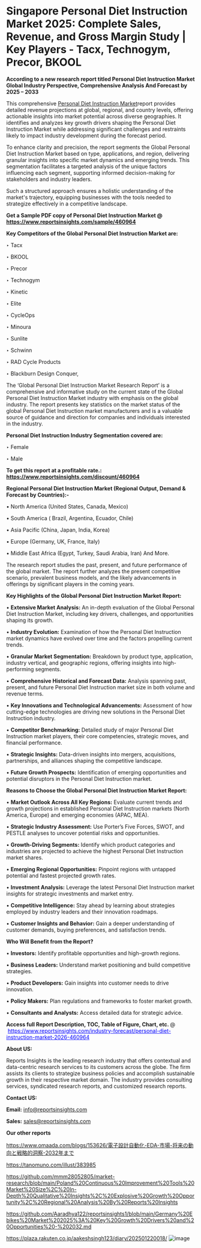 # Singapore Personal Diet Instruction Market 2025: Complete Sales, Revenue, and Gross Margin Study | Key Players - Tacx, Technogym, Precor, BKOOL

<strong>According to a new research report titled Personal Diet Instruction Market Global Industry Perspective, Comprehensive Analysis And Forecast by 2025 – 2033</strong>

This comprehensive <a href=https://www.reportsinsights.com/sample/460964>Personal Diet Instruction Market</a>report provides detailed revenue projections at global, regional, and country levels, offering actionable insights into market potential across diverse geographies. It identifies and analyzes key growth drivers shaping the Personal Diet Instruction Market while addressing significant challenges and restraints likely to impact industry development during the forecast period.

To enhance clarity and precision, the report segments the Global Personal Diet Instruction Market based on type, applications, and region, delivering granular insights into specific market dynamics and emerging trends. This segmentation facilitates a targeted analysis of the unique factors influencing each segment, supporting informed decision-making for stakeholders and industry leaders.

Such a structured approach ensures a holistic understanding of the market's trajectory, equipping businesses with the tools needed to strategize effectively in a competitive landscape.

<strong>Get a Sample PDF copy of Personal Diet Instruction Market </strong><strong>@<a href=https://www.reportsinsights.com/sample/460964 style=color:#0000ff;> https://www.reportsinsights.com/sample/460964</a></strong></font>

<strong>Key Competitors of the Global Personal Diet Instruction Market are:</strong>

‣ Tacx

‣ BKOOL

‣ Precor

‣ Technogym

‣ Kinetic

‣ Elite

‣ CycleOps

‣ Minoura

‣ Sunlite

‣ Schwinn

‣ RAD Cycle Products

‣ Blackburn Design Conquer,

The ‘Global Personal Diet Instruction Market Research Report’ is a comprehensive and informative study on the current state of the Global Personal Diet Instruction Market industry with emphasis on the global industry. The report presents key statistics on the market status of the global Personal Diet Instruction market manufacturers and is a valuable source of guidance and direction for companies and individuals interested in the industry.

<strong>Personal Diet Instruction Industry Segmentation covered are:</strong>

‣ Female

‣ Male

<strong>To get this report at a profitable rate.: <a href=https://www.reportsinsights.com/discount/460964 style=color:#0000ff;>https://www.reportsinsights.com/discount/460964</a></strong></font>

<strong>Regional Personal Diet Instruction Market (Regional Output, Demand &amp; Forecast by Countries):-</strong>

• North America (United States, Canada, Mexico)

• South America ( Brazil, Argentina, Ecuador, Chile)

• Asia Pacific (China, Japan, India, Korea)

• Europe (Germany, UK, France, Italy)

• Middle East Africa (Egypt, Turkey, Saudi Arabia, Iran) And More.

The research report studies the past, present, and future performance of the global market. The report further analyzes the present competitive scenario, prevalent business models, and the likely advancements in offerings by significant players in the coming years.

<strong>Key Highlights of the Global Personal Diet Instruction Market Report:</strong>

• <strong>Extensive Market Analysis:</strong> An in-depth evaluation of the Global Personal Diet Instruction Market, including key drivers, challenges, and opportunities shaping its growth.

• <strong>Industry Evolution:</strong> Examination of how the Personal Diet Instruction market dynamics have evolved over time and the factors propelling current trends.

• <strong>Granular Market Segmentation:</strong> Breakdown by product type, application, industry vertical, and geographic regions, offering insights into high-performing segments.

• <strong>Comprehensive Historical and Forecast Data:</strong> Analysis spanning past, present, and future Personal Diet Instruction market size in both volume and revenue terms.

• <strong>Key Innovations and Technological Advancements:</strong> Assessment of how cutting-edge technologies are driving new solutions in the Personal Diet Instruction industry.

• <strong>Competitor Benchmarking:</strong> Detailed study of major Personal Diet Instruction market players, their core competencies, strategic moves, and financial performance.

• <strong>Strategic Insights:</strong> Data-driven insights into mergers, acquisitions, partnerships, and alliances shaping the competitive landscape.

• <strong>Future Growth Prospects:</strong> Identification of emerging opportunities and potential disruptors in the Personal Diet Instruction market.

<strong>Reasons to Choose the Global Personal Diet Instruction Market Report:</strong>

• <strong>Market Outlook Across All Key Regions:</strong> Evaluate current trends and growth projections in established Personal Diet Instruction markets (North America, Europe) and emerging economies (APAC, MEA).

• <strong>Strategic Industry Assessment:</strong> Use Porter’s Five Forces, SWOT, and PESTLE analyses to uncover potential risks and opportunities.

• <strong>Growth-Driving Segments:</strong> Identify which product categories and industries are projected to achieve the highest Personal Diet Instruction market shares.

• <strong>Emerging Regional Opportunities:</strong> Pinpoint regions with untapped potential and fastest projected growth rates.

• <strong>Investment Analysis:</strong> Leverage the latest Personal Diet Instruction market insights for strategic investments and market entry.

• <strong>Competitive Intelligence:</strong> Stay ahead by learning about strategies employed by industry leaders and their innovation roadmaps.

• <strong>Customer Insights and Behavior:</strong> Gain a deeper understanding of customer demands, buying preferences, and satisfaction trends.

<strong>Who Will Benefit from the Report?</strong>

• <strong>Investors:</strong> Identify profitable opportunities and high-growth regions.

• <strong>Business Leaders:</strong> Understand market positioning and build competitive strategies.

• <strong>Product Developers:</strong> Gain insights into customer needs to drive innovation.

• <strong>Policy Makers:</strong> Plan regulations and frameworks to foster market growth.

• <strong>Consultants and Analysts:</strong> Access detailed data for strategic advice.
</ul>
<strong>Access full Report Description, TOC, Table of Figure, Chart, etc. </strong>@  <a href=https://www.reportsinsights.com/industry-forecast/personal-diet-instruction-market-2026-460964 style=color:#0000ff;>https://www.reportsinsights.com/industry-forecast/personal-diet-instruction-market-2026-460964</a></font>

<strong><strong>About US</strong>:</strong>

Reports Insights is the leading research industry that offers contextual and data-centric research services to its customers across the globe. The firm assists its clients to strategize business policies and accomplish sustainable growth in their respective market domain. The industry provides consulting services, syndicated research reports, and customized research reports.

<strong>Contact US:</strong>

<p class=""""><b>Email:</b> <a href=mailto:info@reportsinsights.com>info@reportsinsights.com</a></p>
<p class=""""><b>Sales:</b> <a href=mailto:sales@reportsinsights.com>sales@reportsinsights.com</a></p>

<strong>Our other reports</strong>

<a href=https://www.omaada.com/blogs/153626/電子設計自動化-EDA-市場-将来の動向と戦略的洞察-2032年まで>https://www.omaada.com/blogs/153626/電子設計自動化-EDA-市場-将来の動向と戦略的洞察-2032年まで</a>

<a href=https://tanomuno.com/illust/383985>https://tanomuno.com/illust/383985</a>

<a href=https://github.com/mmm28052805/market-research/blob/main/Poland%20Continuous%20Improvement%20Tools%20Market%20Size%2C%20In-Depth%20Qualitative%20Insights%2C%20Explosive%20Growth%20Opportunity%2C%20Regional%20Analysis%20By%20Reports%20Insights>https://github.com/mmm28052805/market-research/blob/main/Poland%20Continuous%20Improvement%20Tools%20Market%20Size%2C%20In-Depth%20Qualitative%20Insights%2C%20Explosive%20Growth%20Opportunity%2C%20Regional%20Analysis%20By%20Reports%20Insights</a>

<a href=https://github.com/Aaradhya122/reportsinsights1/blob/main/Germany%20Ebikes%20Market%202025%3A%20Key%20Growth%20Drivers%20and%20Opportunities%20-%202032.md>https://github.com/Aaradhya122/reportsinsights1/blob/main/Germany%20Ebikes%20Market%202025%3A%20Key%20Growth%20Drivers%20and%20Opportunities%20-%202032.md</a>

<a href=https://plaza.rakuten.co.jp/aakeshsingh123/diary/202501220018/>https://plaza.rakuten.co.jp/aakeshsingh123/diary/202501220018/</a>
![image](https://github.com/user-attachments/assets/305491d5-3ca9-4e51-b5ca-2a1b362321a7)
